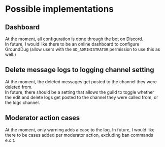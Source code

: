 # Possible implementations

## Dashboard

At the moment, all configuration is done through the bot on Discord.  
In future, I would like there to be an online dashboard to configure GroundDug \(allow users with the `GD_ADMINISTRATOR` permission to use this as well.\)

## Delete message logs to logging channel setting

At the moment, the deleted messages get posted to the channel they were deleted from.  
In future, there should be a setting that allows the guild to toggle whether the edit and delete logs get posted to the channel they were called from, or the logs channel.

## Moderator action cases

At the moment, only warning adds a case to the log.
In future, I would like there to be cases added per moderator action, excluding ban commands e.c.t.
